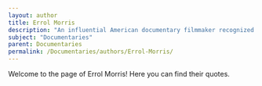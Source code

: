 ```yaml
---
layout: author
title: Errol Morris
description: "An influential American documentary filmmaker recognized for his unique style and thought-provoking films such as 'The Thin Blue Line' and 'Fog of War'."
subject: "Documentaries"
parent: Documentaries
permalink: /Documentaries/authors/Errol-Morris/
---
```


Welcome to the page of Errol Morris! Here you can find their quotes.
